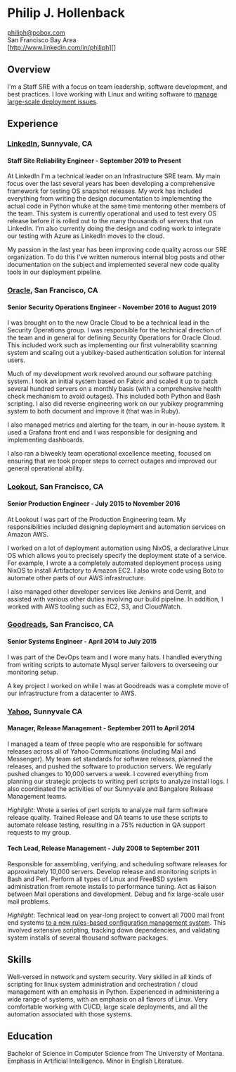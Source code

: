 # Philip J. Hollenback

philiph@pobox.com  
San Francisco Bay Area  
[http://www.linkedin.com/in/philiph][]

## Overview

I'm a Staff SRE with a focus on team leadership, software development, and best practices.
I love working with Linux and writing software to [manage large-scale deployment issues][].

## Experience

### [LinkedIn][], Sunnyvale, CA

#### Staff Site Reliability Engineer - September 2019 to Present

At LinkedIn I'm a technical leader on an Infrastructure SRE team.  My main focus over the last
several years has been developing a comprehensive framework for testing OS snapshot releases.  My
work has included everything from writing the design documentation to implementing the actual code
in Python whuke at the same time mentoring other members of the team.  This system is currently
operational and used to test every OS release before it is rolled out to the many thousands of
servers that run LinkedIn.  I'm also currently doing the design and coding work to integrate our
testing with Azure as LinkedIn moves to the cloud.

My passion in the last year has been improving code quality across our SRE organization.  To do this
I've written numerous internal blog posts and other documentation on the subject and implemented
several new code quality tools in our deployment pipeline.

### [Oracle][], San Francisco, CA

#### Senior Security Operations Engineer - November 2016 to August 2019

I was brought on to the new Oracle Cloud to be a technical lead in the Security Operations group.  I
was responsible for the technical direction of the team and in general for defining Security
Operations for Oracle Cloud.  This included work such as implementing our first vulnerability
scanning system and scaling out a yubikey-based authentication solution for internal users.

Much of my development work revolved around our software patching system.  I took an initial system
based on Fabric and scaled it up to patch several hundred servers on a monthly basis (with a
comprehensive health check mechanism to avoid outages).  This included both Python and Bash
scripting.  I also did reverse engineering work on our yubikey programming system to both document
and improve it (that was in Ruby).

I also managed metrics and alerting for the team, in our in-house system.  It used a Grafana front
end and I was responsible for designing and implementing dashboards.

I also ran a biweekly team operational excellence meeting, focused on ensuring that we took proper
steps to correct outages and improved our general operational ability.

### [Lookout][], San Francisco, CA

#### Senior Production Engineer - July 2015 to November 2016

At Lookout I was part of the Production Engineering team. My responsibilities included designing
deployment and automation services on Amazon AWS.

I worked on a lot of deployment automation using NixOS, a declarative Linux OS which allows you to
precisely specify the deployment state of a service. For example, I wrote a a completely automated
deployment process using NixOS to install Artifactory to Amazon EC2.  I also wrote code using Boto
to automate other parts of our AWS infrastructure.

I also managed other developer services like Jenkins and Gerrit, and assisted with various other
duties involving our build pipeline.  In addition, I worked with AWS tooling such as EC2, S3, and
CloudWatch.

### [Goodreads][], San Francisco, CA

#### Senior Systems Engineer - April 2014 to July 2015

I was part of the DevOps team and I wore many hats. I handled everything from writing scripts to
automate Mysql server failovers to overseeing our monitoring setup.

A key project I worked on while I was at Goodreads was a complete move of our infrastructure
from a datacenter to AWS.

### [Yahoo][], Sunnyvale CA

#### Manager, Release Management - September 2011 to April 2014

I managed a team of three people who are responsible for software releases across all of Yahoo
Communications (including Mail and Messenger). My team set standards for software releases, planned
the releases, and pushed the software to production servers. We regularly pushed changes to 10,000
servers a week. I covered everything from planning our strategic projects to writing perl scripts to
analyze install logs.  I also coordinated the activities of our Sunnyvale and Bangalore Release
Management teams.

*Highlight*: Wrote a series of perl scripts to analyze mail farm software release quality. Trained
Release and QA teams to use these scripts to automate release testing, resulting in a 75% reduction
in QA support requests to my group.

#### Tech Lead, Release Management - July 2008 to September 2011

Responsible for assembling, verifying, and scheduling software releases for approximately 10,000
servers. Develop release and monitoring scripts in Bash and Perl. Perform all types of Linux and
FreeBSD system administration from remote installs to performance tuning. Act as liaison between
Mail operations and development. Debug and fix large-scale user mail problems.

*Highlight*: Technical lead on year-long project to convert all 7000 mail front end systems
[to a new rules-based configuration management system][]. This involved extensive scripting, tracking down
dependencies, and validating system installs of several thousand software packages.

## Skills

Well-versed in network and system security.  Very skilled in all kinds of scripting for linux system
administration and orchestration / cloud management with an emphasis in Python.  Experienced in
administering a wide range of systems, with an emphasis on all flavors of Linux.  Very comfortable
working with CI/CD, large scale deployments, and all the automation associated with those systems.

## Education

Bachelor of Science in Computer Science from The University of Montana.
Emphasis in Artificial Intelligence. Minor in English Literature.

  [http://www.linkedin.com/in/philiph]: http://www.linkedin.com/in/philiph
  [manage large-scale deployment issues]: http://www.hollenback.net/index.php/ServerLoadSpreading
  [LinkedIn]: https://www.linkedin.com
  [Oracle]: https://cloud.oracle.com/
  [Lookout]: https://www.lookout.com/
  [Goodreads]: https://www.goodreads.com/
  [Yahoo]: http://www.yahoo.com
  [to a new rules-based configuration management system]: https://db.usenix.org/events/lisa10/tech/full_papers/Hollenback.pdf
  [www.hollenback.net/index.php/MyArticles]: http://www.hollenback.net/index.php/MyArticles
